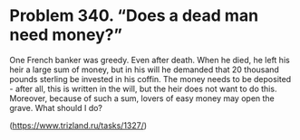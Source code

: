 # Problem 340. “Does a dead man need money?”

One French banker was greedy. Even after death. When he died, he left his heir a large sum of money, but in his will he demanded that 20 thousand pounds sterling be invested in his coffin. The money needs to be deposited - after all, this is written in the will, but the heir does not want to do this. Moreover, because of such a sum, lovers of easy money may open the grave. What should I do?

(https://www.trizland.ru/tasks/1327/)